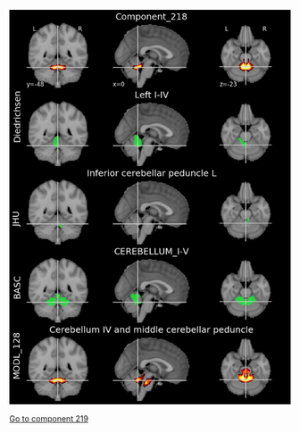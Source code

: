 


![218](preliminary/218.jpg "Component 218")

[Go to component 219](https://parietal-inria.github.io/MODL_atlas/512/219 "Component 219")